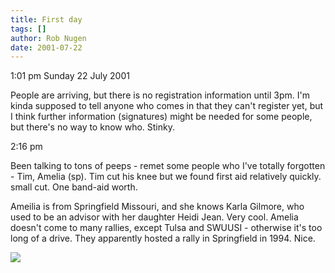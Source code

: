 ```yaml
---
title: First day
tags: []
author: Rob Nugen
date: 2001-07-22
---
```


<p class=date>1:01 pm Sunday 22 July 2001</p>

<p>People are arriving, but there is no registration
information until 3pm.  I'm kinda supposed to tell
anyone who comes in that they can't register yet, but
I think further information (signatures) might be
needed for some people, but there's no way to know
who.  Stinky.</p>

<p class=date>2:16 pm</p>

<p>Been talking to tons of peeps - remet some people
who I've totally forgotten - Tim, Amelia (sp).   Tim
cut his knee but we found first aid relatively
quickly.  small cut. One band-aid worth.</p>

<p>Ameilia is from Springfield Missouri, and she knows
Karla Gilmore, who used to be an advisor with her
daughter Heidi Jean.  Very cool.  Amelia doesn't come
to many rallies, except Tulsa and SWUUSI - otherwise
it's too long of a drive.  They apparently hosted a
rally in Springfield in 1994.  Nice.</p>

<p><img src="/images/rob/wL-ROB.gif"/></p>
